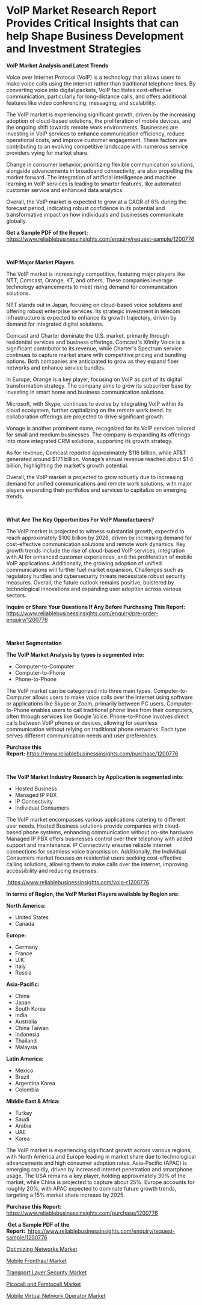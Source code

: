 <p><h1>VoIP Market Research Report Provides Critical Insights that can help Shape Business Development and Investment Strategies</h1></p><p><strong>VoIP Market Analysis and Latest Trends</strong></p>
<p><p>Voice over Internet Protocol (VoIP) is a technology that allows users to make voice calls using the internet rather than traditional telephone lines. By converting voice into digital packets, VoIP facilitates cost-effective communication, particularly for long-distance calls, and offers additional features like video conferencing, messaging, and scalability.</p><p>The VoIP market is experiencing significant growth, driven by the increasing adoption of cloud-based solutions, the proliferation of mobile devices, and the ongoing shift towards remote work environments. Businesses are investing in VoIP services to enhance communication efficiency, reduce operational costs, and improve customer engagement. These factors are contributing to an evolving competitive landscape with numerous service providers vying for market share.</p><p>Change in consumer behavior, prioritizing flexible communication solutions, alongside advancements in broadband connectivity, are also propelling the market forward. The integration of artificial intelligence and machine learning in VoIP services is leading to smarter features, like automated customer service and enhanced data analytics.</p><p>Overall, the VoIP market is expected to grow at a CAGR of 6% during the forecast period, indicating robust confidence in its potential and transformative impact on how individuals and businesses communicate globally.</p></p>
<p><strong>Get a Sample PDF of the Report:&nbsp;</strong> <a href="https://www.reliablebusinessinsights.com/enquiry/request-sample/1200776?utm_campaign=115&utm_medium=2&utm_source=Github&utm_content=ia&utm_term=15022025&utm_id=voip">https://www.reliablebusinessinsights.com/enquiry/request-sample/1200776</a></p>
<p>&nbsp;</p>
<p><strong>VoIP Major Market Players</strong></p>
<p><p>The VoIP market is increasingly competitive, featuring major players like NTT, Comcast, Orange, KT, and others. These companies leverage technology advancements to meet rising demand for communication solutions. </p><p>NTT stands out in Japan, focusing on cloud-based voice solutions and offering robust enterprise services. Its strategic investment in telecom infrastructure is expected to enhance its growth trajectory, driven by demand for integrated digital solutions.</p><p>Comcast and Charter dominate the U.S. market, primarily through residential services and business offerings. Comcast's Xfinity Voice is a significant contributor to its revenue, while Charter's Spectrum service continues to capture market share with competitive pricing and bundling options. Both companies are anticipated to grow as they expand fiber networks and enhance service bundles.</p><p>In Europe, Orange is a key player, focusing on VoIP as part of its digital transformation strategy. The company aims to grow its subscriber base by investing in smart home and business communication solutions.</p><p>Microsoft, with Skype, continues to evolve by integrating VoIP within its cloud ecosystem, further capitalizing on the remote work trend. Its collaboration offerings are projected to drive significant growth.</p><p>Vonage is another prominent name, recognized for its VoIP services tailored for small and medium businesses. The company is expanding its offerings into more integrated CRM solutions, supporting its growth strategy.</p><p>As for revenue, Comcast reported approximately $116 billion, while AT&T generated around $171 billion. Vonage’s annual revenue reached about $1.4 billion, highlighting the market's growth potential.</p><p>Overall, the VoIP market is projected to grow robustly due to increasing demand for unified communications and remote work solutions, with major players expanding their portfolios and services to capitalize on emerging trends.</p></p>
<p>&nbsp;</p>
<p><strong>What Are The Key Opportunities For VoIP Manufacturers?</strong></p>
<p><p>The VoIP market is projected to witness substantial growth, expected to reach approximately $100 billion by 2028, driven by increasing demand for cost-effective communication solutions and remote work dynamics. Key growth trends include the rise of cloud-based VoIP services, integration with AI for enhanced customer experiences, and the proliferation of mobile VoIP applications. Additionally, the growing adoption of unified communications will further fuel market expansion. Challenges such as regulatory hurdles and cybersecurity threats necessitate robust security measures. Overall, the future outlook remains positive, bolstered by technological innovations and expanding user adoption across various sectors.</p></p>
<p><strong>Inquire or Share Your Questions If Any Before Purchasing This Report:</strong> <a href="https://www.reliablebusinessinsights.com/enquiry/pre-order-enquiry/1200776?utm_campaign=115&utm_medium=2&utm_source=Github&utm_content=ia&utm_term=15022025&utm_id=voip">https://www.reliablebusinessinsights.com/enquiry/pre-order-enquiry/1200776</a></p>
<p>&nbsp;</p>
<p><strong>Market Segmentation</strong></p>
<p><strong>The VoIP Market Analysis by types is segmented into:</strong></p>
<p><ul><li>Computer-to-Computer</li><li>Computer-to-Phone</li><li>Phone-to-Phone</li></ul></p>
<p><p>The VoIP market can be categorized into three main types. Computer-to-Computer allows users to make voice calls over the internet using software or applications like Skype or Zoom, primarily between PC users. Computer-to-Phone enables users to call traditional phone lines from their computers, often through services like Google Voice. Phone-to-Phone involves direct calls between VoIP phones or devices, allowing for seamless communication without relying on traditional phone networks. Each type serves different communication needs and user preferences.</p></p>
<p><strong>Purchase this Report:&nbsp;</strong><a href="https://www.reliablebusinessinsights.com/purchase/1200776?utm_campaign=115&utm_medium=2&utm_source=Github&utm_content=ia&utm_term=15022025&utm_id=voip">https://www.reliablebusinessinsights.com/purchase/1200776</a></p>
<p>&nbsp;</p>
<p><strong>The VoIP Market Industry Research by Application is segmented into:</strong></p>
<p><ul><li>Hosted Business</li><li>Managed IP PBX</li><li>IP Connectivity</li><li>Individual Consumers</li></ul></p>
<p><p>The VoIP market encompasses various applications catering to different user needs. Hosted Business solutions provide companies with cloud-based phone systems, enhancing communication without on-site hardware. Managed IP PBX offers businesses control over their telephony with added support and maintenance. IP Connectivity ensures reliable internet connections for seamless voice transmission. Additionally, the Individual Consumers market focuses on residential users seeking cost-effective calling solutions, allowing them to make calls over the internet, improving accessibility and reducing expenses.</p></p>
<p><a href="https://www.reliablebusinessinsights.com/voip-r1200776?utm_campaign=115&utm_medium=2&utm_source=Github&utm_content=ia&utm_term=15022025&utm_id=voip">&nbsp;https://www.reliablebusinessinsights.com/voip-r1200776</a></p>
<p><strong>In terms of Region, the VoIP Market Players available by Region are:</strong></p>
<p>
    <p> <strong> North America: </strong>
        <ul>
            <li>United States</li>
            <li>Canada</li>
        </ul>
        </p> 
    <p> <strong> Europe: </strong>
        <ul>
            <li>Germany</li>
            <li>France</li>
            <li>U.K.</li>
            <li>Italy</li>
            <li>Russia</li>
        </ul>
        </p> 
    <p> <strong> Asia-Pacific: </strong>
        <ul>
            <li>China</li>
            <li>Japan</li>
            <li>South Korea</li>
            <li>India</li>
            <li>Australia</li>
            <li>China Taiwan</li>
            <li>Indonesia</li>
            <li>Thailand</li>
            <li>Malaysia</li>
        </ul>
        </p> 
    <p> <strong> Latin America: </strong>
        <ul>
            <li>Mexico</li>
            <li>Brazil</li>
            <li>Argentina Korea</li>
            <li>Colombia</li>
        </ul>
        </p> 
    <p> <strong> Middle East & Africa: </strong>
        <ul>
            <li>Turkey</li>
            <li>Saudi</li>
            <li>Arabia</li>
            <li>UAE</li>
            <li>Korea</li>
        </ul>
    </p>
    </p>
<p><p>The VoIP market is experiencing significant growth across various regions, with North America and Europe leading in market share due to technological advancements and high consumer adoption rates. Asia-Pacific (APAC) is emerging rapidly, driven by increased internet penetration and smartphone usage. The USA remains a key player, holding approximately 30% of the market, while China is projected to capture about 25%. Europe accounts for roughly 20%, with APAC expected to dominate future growth trends, targeting a 15% market share increase by 2025.</p></p>
<p><strong>Purchase this Report: </strong><a href="https://www.reliablebusinessinsights.com/purchase/1200776?utm_campaign=115&utm_medium=2&utm_source=Github&utm_content=ia&utm_term=15022025&utm_id=voip">https://www.reliablebusinessinsights.com/purchase/1200776</a></p>
<p>&nbsp;<strong>Get a Sample PDF of the Report:&nbsp;&nbsp;</strong><a href="https://www.reliablebusinessinsights.com/enquiry/request-sample/1200776?utm_campaign=115&utm_medium=2&utm_source=Github&utm_content=ia&utm_term=15022025&utm_id=voip">https://www.reliablebusinessinsights.com/enquiry/request-sample/1200776</a></p>
<p><strong></strong></p>
<p><p><a href="https://github.com/salodipura00/Market-Research-Report-List-1/blob/main/optimizing-networks-market.md?utm_campaign=115&utm_medium=2&utm_source=Github&utm_content=ia&utm_term=15022025&utm_id=voip">Optimizing Networks Market</a></p><p><a href="https://github.com/shopovdjondo/Market-Research-Report-List-1/blob/main/mobile-fronthaul-market.md?utm_campaign=115&utm_medium=2&utm_source=Github&utm_content=ia&utm_term=15022025&utm_id=voip">Mobile Fronthaul Market</a></p><p><a href="https://github.com/supicweg/Market-Research-Report-List-1/blob/main/transport-layer-security-market.md?utm_campaign=115&utm_medium=2&utm_source=Github&utm_content=ia&utm_term=15022025&utm_id=voip">Transport Layer Security Market</a></p><p><a href="https://github.com/saeiddaemo/Market-Research-Report-List-1/blob/main/picocell-and-femtocell-market.md?utm_campaign=115&utm_medium=2&utm_source=Github&utm_content=ia&utm_term=15022025&utm_id=voip">Picocell and Femtocell Market</a></p><p><a href="https://github.com/toqiourir/Market-Research-Report-List-1/blob/main/mobile-virtual-network-operator-market.md?utm_campaign=115&utm_medium=2&utm_source=Github&utm_content=ia&utm_term=15022025&utm_id=voip">Mobile Virtual Network Operator Market</a></p></p>